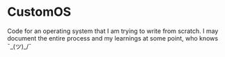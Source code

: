 # CustomOS
Code for an operating system that I am trying to write from scratch. I may document the entire process and my learnings at some point, who knows ¯\_(ツ)_/¯
